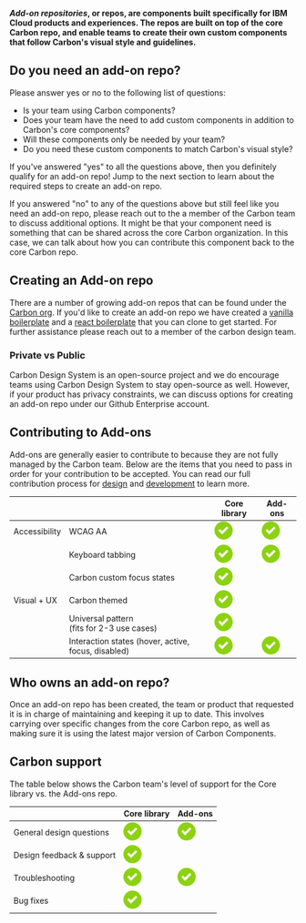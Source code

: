 **_Add-on repositories_, or repos, are components built specifically for IBM Cloud products and experiences. The repos are built on top of the core Carbon repo, and enable teams to create their own custom components that follow Carbon's visual style and guidelines.**

## Do you need an add-on repo?

Please answer yes or no to the following list of questions:
- Is your team using Carbon components?
- Does your team have the need to add custom components in addition to Carbon's core components?
- Will these components only be needed by your team?
- Do you need these custom components to match Carbon's visual style?

If you've answered "yes" to all the questions above, then you definitely qualify for an add-on repo! Jump to the next section to learn about the required steps to create an add-on repo.

If you answered "no" to any of the questions above but still feel like you need an add-on repo, please reach out to the a member of the Carbon team to discuss  additional options. It might be that your component need is something that can be shared across the core Carbon organization. In this case, we can talk about how you can contribute this component back to the core Carbon repo.

## Creating an Add-on repo

There are a number of growing add-on repos that can be found under the [Carbon org](https://github.com/carbon-design-system). If you'd like to create an add-on repo we have created a [vanilla boilerplate](https://github.com/carbon-design-system/carbon-boilerplate) and a [react boilerplate](https://github.com/carbon-design-system/carbon-addons-boilerplate-react) that you can clone to get started. For further assistance please reach out to a member of the carbon design team. 

### Private vs Public

Carbon Design System is an open-source project and we do encourage teams using Carbon Design System to stay open-source as well. However, if your product has privacy constraints, we can discuss options for creating an add-on repo under our Github Enterprise account.

## Contributing to Add-ons

Add-ons are generally easier to contribute to because they are not fully managed by the Carbon team. Below are the items that you need to pass in order for your contribution to be accepted. You can read our full contribution process for [design](/getting-started/contributing/designers) and [development](/getting-started/contributing/developers) to learn more.

|               |                                                     | Core library | Add-ons |
| ------------- | --------------------------------------------------- | ------------ | ------- |
| Accessibility | WCAG AA                                             | ![available](images/checkmark--glyph.svg)           | ![available](images/checkmark--glyph.svg)      |
|               | Keyboard tabbing                                    | ![available](images/checkmark--glyph.svg)           | ![available](images/checkmark--glyph.svg)      |
|               | Carbon custom focus states                          | ![available](images/checkmark--glyph.svg)           |         |
| Visual + UX   | Carbon themed                                       | ![available](images/checkmark--glyph.svg)           |         |
|               | Universal pattern <br>(fits for 2-3 use cases)      | ![available](images/checkmark--glyph.svg)           |         |
|               | Interaction states (hover, active, focus, disabled) | ![available](images/checkmark--glyph.svg)           | ![available](images/checkmark--glyph.svg)     |

## Who owns  an add-on repo?

Once an add-on repo has been created, the team or product that requested it is in charge of maintaining and keeping it up to date. This involves carrying over specific changes from the core Carbon repo, as well as making sure it is using the latest major version of Carbon Components. 

## Carbon support

The table below shows the Carbon team's level of support for the Core library vs. the Add-ons repo.

|                           | Core library | Add-ons |
| ------------------------- | ------------ | ------- |
| General design questions  | ![available](images/checkmark--glyph.svg)          | ![available](images/checkmark--glyph.svg)      |
| Design feedback & support | ![available](images/checkmark--glyph.svg)           |         |
| Troubleshooting           | ![available](images/checkmark--glyph.svg)           | ![available](images/checkmark--glyph.svg)     |
| Bug fixes                 | ![available](images/checkmark--glyph.svg)           |         |
